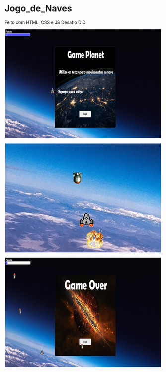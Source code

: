 ﻿# Jogo_de_Naves

Feito com HTML, CSS e JS
Desafio DIO

<p align="center"><img width="500" height="350" src="./toReadMe/intro.jpg"></p>

<p align="center"><img width="500" height="350" src="./toReadMe/game.jpg"></p>

<p align="center"><img width="500" height="350" src="./toReadMe/over.jpg"></p>

